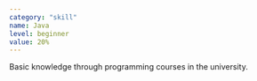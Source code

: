 ```yaml
---
category: "skill"
name: Java
level: beginner
value: 20%
---
```


Basic knowledge through programming courses in the university.
